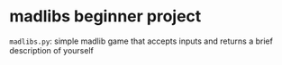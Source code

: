 # madlibs beginner project

`madlibs.py`: simple madlib game that accepts inputs and returns a brief description of yourself

